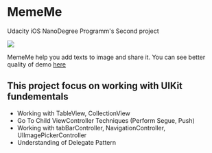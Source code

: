 # MemeMe

Udacity iOS NanoDegree Programm's Second project 

![](https://thumbs.gfycat.com/EvenEdibleAsianelephant-size_restricted.gif)

MemeMe help you add texts to image and share it. You can see better quality of demo [here](https://gfycat.com/evenedibleasianelephant)

## This project focus on working with UIKit fundementals
- Working with TableView, CollectionView
- Go To Child ViewController Techniques (Perform Segue, Push)
- Working with tabBarController, NavigationController, UIImagePickerController
- Understanding of Delegate Pattern 
